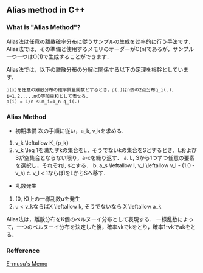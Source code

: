 ## Alias method in C++

### What is "Alias Method"?
Alias法は任意の離散確率分布に従うサンプルの生成を効率的に行う手法です．
Alias法では，その準備と使用するメモリのオーダーがO(n)であるが，サンプル一つ一つはO(1)で生成することができます．

Alias法では，以下の離散分布の分解に関係する以下の定理を根幹としています．

```
p(x)を任意の離散分布の確率質量関数とするとき，p(.)はn個の2点分布q_i(.), i=1,2,...,nの等加重和として表せる．
p(i) = 1/n sum_i=1_n q_i(.)
```

### Alias Method
- 初期準備
次の手順に従い，a_k, v_kを求める．
1. v_k \leftallow K_{p_k}
2. v_k \leq 1を満たすkの集合をL，そうでないkの集合をSとするとき，LおよびSが空集合とならない限り，a-cを繰り返す．
    a. L, Sから1つずつ任意の要素を選択し，それぞれl, sとする．
    b. a_s \leftallow l, v_l \leftallow v_l - (1.0 - v_s)
    c. v_l < 1ならばlをLからSへ移す．

- 乱数発生
1. (0, K)上の一様乱数uを発生
2. u < v_kならばX \leftallow k, そうでないなら X \leftallow a_k

Alias法は，離散分布をK個のベルヌーイ分布として表現する．
一様乱数によって，一つのベルヌーイ分布を決定した後，確率vkでkをとり，確率1-vkでakをとる．

### Refference
[E-musu's Memo](https://e-musu.github.io/alias-method.html)
